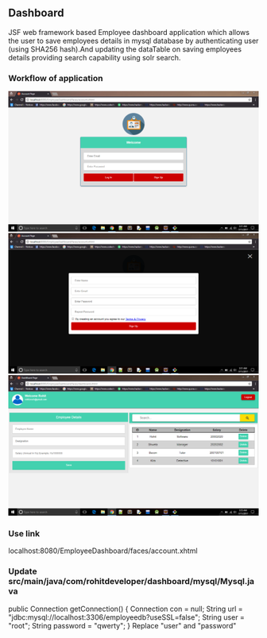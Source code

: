 ## Dashboard
JSF web framework based Employee dashboard application which allows the user to save employees details in mysql database by authenticating user (using SHA256 hash).And updating the dataTable on saving employees details providing search capability using solr search.

### Workflow of application
![alt text](https://github.com/rdeveloperIITR/Dashboard/blob/master/Screenshots/1.png)
![alt text](https://github.com/rdeveloperIITR/Dashboard/blob/master/Screenshots/2.png)
![alt text](https://github.com/rdeveloperIITR/Dashboard/blob/master/Screenshots/3.png)

### Use link
localhost:8080/EmployeeDashboard/faces/account.xhtml

### Update src/main/java/com/rohitdeveloper/dashboard/mysql/Mysql.java 
public Connection getConnection() {
	      Connection con = null;
	      String url = "jdbc:mysql://localhost:3306/employeedb?useSSL=false";
	      String user = "root";
	      String password = "qwerty";
}
Replace "user" and "password"
